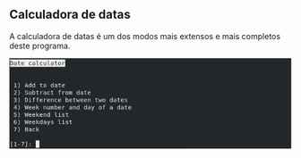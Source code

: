 ## Calculadora de datas

A calculadora de datas é um dos modos mais extensos e mais completos deste
programa.

![Menu inicial da calculadora de datas](img/04-date-calculator.png)
